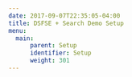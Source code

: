 ```yaml
---
date: 2017-09-07T22:35:05-04:00
title: DSFSE + Search Demo Setup
menu:
  main:
      parent: Setup
      identifier: Setup
      weight: 301
---
```

